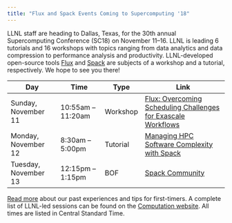 ```yaml
---
title: "Flux and Spack Events Coming to Supercomputing '18"
---
```


LLNL staff are heading to Dallas, Texas, for the 30th annual Supercomputing Conference (SC18) on November 11–16. LLNL is leading 6 tutorials and 16 workshops with topics ranging from data analytics and data compression to performance analysis and productivity. LLNL-developed open-source tools [Flux](https://github.com/flux-framework) and [Spack](https://github.com/spack/spack) are subjects of a workshop and a tutorial, respectively. We hope to see you there!

| Day | Time | Type | Link|
|----|----|----|----|
| Sunday, November 11 | 10:55am –11:20am | Workshop | [Flux: Overcoming Scheduling Challenges for Exascale Workflows](https://sc18.supercomputing.org/presentation/?id=ws_works115&sess=sess163) |
| Monday, November 12 | 8:30am – 5:00pm | Tutorial | [Managing HPC Software Complexity with Spack](https://sc18.supercomputing.org/presentation/?id=tut165&sess=sess252) |
| Tuesday, November 13 | 12:15pm – 1:15pm | BOF | [Spack Community](https://sc18.supercomputing.org/presentation/?id=bof173&sess=sess428) |

[Read more](https://computation.llnl.gov/newsroom/looking-ahead-sc18) about our past experiences and tips for first-timers. A complete list of LLNL-led sessions can be found on the [Computation website](https://computation.llnl.gov/sc18-event-calendar). All times are listed in Central Standard Time.
